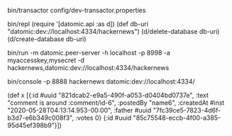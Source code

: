 bin/transactor config/dev-transactor.properties

bin/repl
(require '[datomic.api :as d])
(def db-uri "datomic:dev://localhost:4334/hackernews")
(d/delete-database db-uri)
(d/create-database db-uri)

bin/run -m datomic.peer-server -h localhost -p 8998 -a myaccesskey,mysecret -d hackernews,datomic:dev://localhost:4334/hackernews

bin/console -p 8888 hackernews datomic:dev://localhost:4334/

(def x [{:id #uuid "821dcab2-e9a5-490f-a053-d0404bd0737e", 
:text "comment is around :comment/id-6", 
:postedBy "name6", 
:createdAt #inst "2020-05-28T04:13:14.953-00:00", 
:father #uuid "7fc39ce5-7823-4d6f-b3d7-e6b349c008f3", 
:votes 0}
 {:id #uuid "85c75548-eccb-4f00-a385-95d45ef398b9"}])
